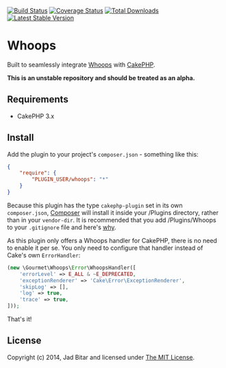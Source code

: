 [![Build Status](https://travis-ci.org/PLUGIN_USER/whoops.png?branch=master)](https://travis-ci.org/PLUGIN_USER/whoops) [![Coverage Status](https://coveralls.io/repos/PLUGIN_USER/whoops/badge.png?branch=master)](https://coveralls.io/r/PLUGIN_USER/whoops?branch=master) [![Total Downloads](https://poser.pugx.org/PLUGIN_USER/whoops/d/total.png)](https://packagist.org/packages/PLUGIN_USER/whoops) [![Latest Stable Version](https://poser.pugx.org/PLUGIN_USER/whoops/v/stable.png)](https://packagist.org/packages/PLUGIN_USER/whoops)

# Whoops

Built to seamlessly integrate [Whoops][whoops] with [CakePHP][cakephp].

__This is an unstable repository and should be treated as an alpha.__

## Requirements

* CakePHP 3.x

## Install

Add the plugin to your project's `composer.json` - something like this:

```json
{
	"require": {
		"PLUGIN_USER/whoops": "*"
	}
}
```

Because this plugin has the type `cakephp-plugin` set in its own `composer.json`,
[Composer][composer] will install it inside your /Plugins directory, rather than
in your `vendor-dir`. It is recommended that you add /Plugins/Whoops to your
`.gitignore` file and here's [why][composer:ignore].

As this plugin only offers a Whoops handler for CakePHP, there is no need to
enable it per se. You only need to configure that handler instead of Cake's own
`ErrorHandler`:

```php
(new \Gourmet\Whoops\Error\WhoopsHandler([
    'errorLevel' => E_ALL & ~E_DEPRECATED,
    'exceptionRenderer' => 'Cake\Error\ExceptionRenderer',
    'skipLog' => [],
    'log' => true,
    'trace' => true,
]));
```

That's it!

## License

Copyright (c) 2014, Jad Bitar and licensed under [The MIT License][mit].

[cakephp]:http://cakephp.org
[composer]:http://getcomposer.org
[composer:ignore]:http://getcomposer.org/doc/faqs/should-i-commit-the-dependencies-in-my-vendor-directory.md
[mit]:http://www.opensource.org/licenses/mit-license.php
[whoops]:http://filp.github.io/whoops/
